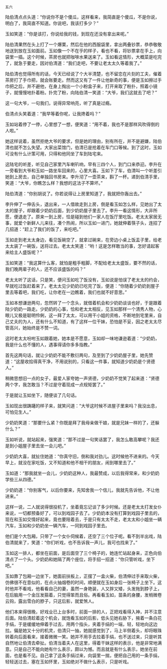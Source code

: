     五六 

   陆伯清点点头道：“你说你不是个傻瓜，这样看来，我简直是个傻瓜，不是你说，明白了，我简直不知道。你说吧，我该打多少？”

   玉如笑道：“你是该打，你说给我的钱，到现在还没有拿出来呢。”

   陆伯清果然在头上打了一个爆栗，然后在他的西服袋里，拿出两叠钞票，恭恭敬敬地送到放在玉如面前。玉如像一个不在乎的样子，看也不看，将钞票拿在手上，向袋里一插。这个时候，茶房也就把咖啡水果送来了。玉如看这情形，大概菜是吃完了，就急于要走，因对伯清道：“我们走吧，不要让老太太久等着我了。”

   陆伯清也觉得所有的话，今天已经说了个大半清楚，也不留恋在片刻的工夫，催着茶房打了手巾把，就会账要走。然而这又有了一件让他新奇的事，便是玉如擦过手巾把之后，并不避他，在身上掏出一个小粉盒子来，打开来取了粉扑，照着小镜子，就慢慢地扑着粉。扑完了粉，向陆伯清一笑道：“大爷，我们这就去了吧？”

   这一句大爷，一句我们，说得异常响亮，听了真是过瘾。

   伯清点头笑着道：“我早等着你呢，让我搀着吗？”

   玉如站着停了一停，心里想了一想，便笑道：“用不着，我也不是那样风吹得倒的人啦。”

   她这样说着，虽然拒绝大爷的要求，但是她的理由，别有所在，并不是避嫌，陆伯清也就不怎么失望。大家出菜馆门，伯清已是抢着在车门口等候。到了这时，玉如可没有什么计策可用，只得和他同坐了车到陆宅来。

   这陆宅的听差，听见自己家里汽车喇叭响，早有三四个人，到门口来恭迎。李升在一旁看到大爷和玉如一路坐车回来的，心里大喜。玉如下了车，伯清叫一个听差引她到上房去，自己单独回书房来。李升沏了一壶茶来，斟了一杯。递到伯清手里，笑道：“大爷，你瞧怎么样？我想的这法子不算坏。”

   陆伯清道：“你别胡说了。你若说得让上房里知道了，我就把你轰出去。”

   李升伸了一伸舌头，退出来，一人借故走到上房，倒是看玉如怎么样，见她出了太太的屋子，却跟着少奶奶后面，到少奶奶屋子里去了。李升一看这情形，大非所愿，便退走了。原来一到上房，恰是碰到他们一家人在饭厅里吃饭。老太太家居无事，就爱个新鲜人儿来往，凑个热闹，所以玉如一进门，她就伸着筷子头，连招了几招道：“赶上了我们的饭了，来吃吧。”

   玉如走到老太太身边，看见饭碗空了，就拿过碗来，在旁边小桌上饭盂子里，给老太太装了一碗饭，送将过去。老太太笑道：“哟！这是怎样敢当的事，怎好请起客来给主人盛饭呢？”

   玉如笑道：“我这算什么客，就怕是粗手粗脚，不配给老太太盛饭，要不然的话，我们晚两辈子的人，还不应该盛饭的吗？”

   老太太听了这话，只是笑，便问玉如吃了饭没有，玉如说是怕误了老太太的约会，早就吃过饭赶着来了。老太太见少奶奶已吃完了饭，便道：“你随着少奶奶到屋子里去等着吧，我们吃，让你老在一边瞧着，我们也就不好意思。”

   玉如本想谦逊两句，忽然转了一个念头，就借着机会和少奶奶谈谈也好，于是跟着陆少奶奶一路走。少奶奶的心事，恰和老太太相反，见玉如那样一个清秀人物，心眼儿又极是聪明伶俐，这一拜了太太，可以用干小姐的资格，不断地到宅里来，自己丈夫的为人，还有什么不知道，有了这样一位干妹，恐怕是不妥，因之老太太尽管高兴，她始终是不赞一词。

   这时老太太吩咐玉如跟着她，她本是不愿意，玉如却一味地谦逊着道：“少奶奶，我是什么也不懂的人，遇事得请你多多指教。”

   首先这两句话，就让少奶奶不能不敷衍两句，及至到了少奶奶屋子里，她先赞道：“这屋收拾得真干净，不用说别的，只看这一件事，就知道少奶奶是个贤德人。”

   稍微思想旧一点的女子，最爱人家夸她一声贤德，少奶奶不觉笑了起来道：“贤德两个字，我怎敢当？不过是守着现成一点规矩罢了。”

   于是就让玉如坐下，随便谈了几句话。

   玉如现出很踌躇的样子来，就笑问道：“大爷这时候不进屋子里来吗？我没出息，可怕见生人。”

   少奶奶笑道：“那要什么紧？你既是拜了我母亲做干娘，就是兄妹一样的了，还躲什么？”

   玉如听说，就站起来，强笑道：“那不过是一句笑话罢了，我怎么敢高攀呢？我还是到小姐屋子里去坐一会儿吧。”

   少奶奶大喜，就扯住她道：“你真守旧，倒和我对劲儿。这时候他不进来的。今天早上，就没在家吃饭，又不知道和他不相干的朋友，闹到哪里去了。”

   玉如道：“那我就坐一会儿，少奶奶这种人，我最赞成，以后我得常来，和少奶奶学些三从四德。”

   少奶奶道：“你别客气，以后你要来，先知舍我一个信儿，我就先告诉他，不让他进来。”

   这样一说，二人就说得很投机了，坐着竟忘记谈了多少时候。还是老太太打发女仆来说，一切都预备好了，可以到戏园子去了。少奶奶本没有打算到戏园子里去的，现在和玉如交情好起来，竟也要陪着去，于是只有太太不走，老太太和小姐坐一辆汽车，玉如和少奶奶坐一辆汽车，一同到戏园子里去。

   他们是个大包厢，只带了一个女仆伺候着，还空了三个位子呢。看不到半出戏，陆伯清就来了，笑道：“你们听戏，也不告诉我一声儿，我可也找来了。”

   玉如这一排人，都坐在前面，是后面空了三个椅子的，她连忙站起身来，正色向伯清点了一个头。少奶奶和她隔了两个座位，将手招一招道：“你只管听戏，坐下吧。”

   玉如靠了包厢一边坐下，她面前扶板上，正摆了一盒火柴，伯清伸过手来取火柴，仿佛很不在意似的，在点火抽烟卷的时间，顺便就在玉如身后一张椅子上坐下。这时他并不看戏，他看看自己的妻，虽然一身艳装，人又胖又矮，头发拖到脖子上，在后脑用一个金压发箍着，只觉得笨而且俗。再看看玉如，苗条的身腰，发梢微卷云钩，露出雪白的脖子，只这后影，就爱煞人。

   他们本来得很晚，好戏业已上台多时，前面一排的人，正把戏看得入神，并不注意后面。陆伯清趁着这个机会，就饱看玉如的后影，低头见她右胁下，掖着一条白花手绢，于是缓缓地伸着手过去，用两个指头，夹着手绢的一端，轻，轻地向这边拉。偏是她又十分的机灵，伯清只一抽，她就感觉到了，马上半侧着头，却将眼珠转着向后面看来，接着微微一笑。她并不用手去拉着手绢，也不送过来，只是听其自然地让伯清去牵扯。伯清当着夫人在这里，得着干妹这样的表示，他是非常地满意。只是自己不能向她有什么表示，颇以为憾。而且就是有什么表示，她坐在前面，也是看不见。自己拿了这条手绢过来，向袋里一揣，便把自己用的一条手绢，轻轻送过去，塞在玉如怀里，玉如绝对不做什么表示，只是听戏。

